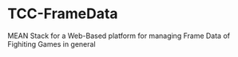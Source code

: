 # TCC-FrameData
MEAN Stack for a Web-Based platform for managing Frame Data of Fighiting Games in general

